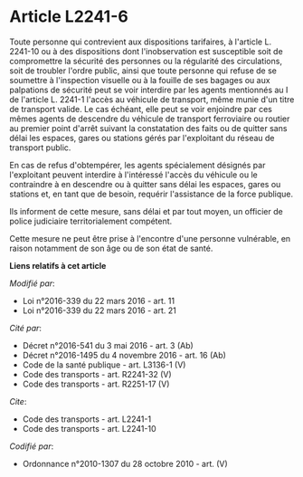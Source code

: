 # Article L2241-6

Toute personne qui contrevient aux dispositions tarifaires, à l'article L. 2241-10 ou à des dispositions dont l'inobservation
est susceptible soit de compromettre la sécurité des personnes ou la régularité des circulations, soit de troubler l'ordre
public, ainsi que toute personne qui refuse de se soumettre à l'inspection visuelle ou à la fouille de ses bagages ou aux
palpations de sécurité peut se voir interdire par les agents mentionnés au I de l'article L. 2241-1 l'accès au véhicule de
transport, même munie d'un titre de transport valide. Le cas échéant, elle peut se voir enjoindre par ces mêmes agents de
descendre du véhicule de transport ferroviaire ou routier au premier point d'arrêt suivant la constatation des faits ou de
quitter sans délai les espaces, gares ou stations gérés par l'exploitant du réseau de transport public. 

En cas de refus d'obtempérer, les agents spécialement désignés par l'exploitant peuvent interdire à l'intéressé l'accès du
véhicule ou le contraindre à en descendre ou à quitter sans délai les espaces, gares ou stations et, en tant que de besoin,
requérir l'assistance de la force publique. 

Ils informent de cette mesure, sans délai et par tout moyen, un officier de police judiciaire territorialement compétent. 

Cette mesure ne peut être prise à l'encontre d'une personne vulnérable, en raison notamment de son âge ou de son état de
santé.

**Liens relatifs à cet article**

_Modifié par_:

  - Loi n°2016-339 du 22 mars 2016 - art. 11
  - Loi n°2016-339 du 22 mars 2016 - art. 21

_Cité par_:

  - Décret n°2016-541 du 3 mai 2016 - art. 3 (Ab)
  - Décret n°2016-1495 du 4 novembre 2016 - art. 16 (Ab)
  - Code de la santé publique - art. L3136-1 (V)
  - Code des transports - art. R2241-32 (V)
  - Code des transports - art. R2251-17 (V)

_Cite_:

  - Code des transports - art. L2241-1
  - Code des transports - art. L2241-10

_Codifié par_:

  - Ordonnance n°2010-1307 du 28 octobre 2010 - art. (V)

